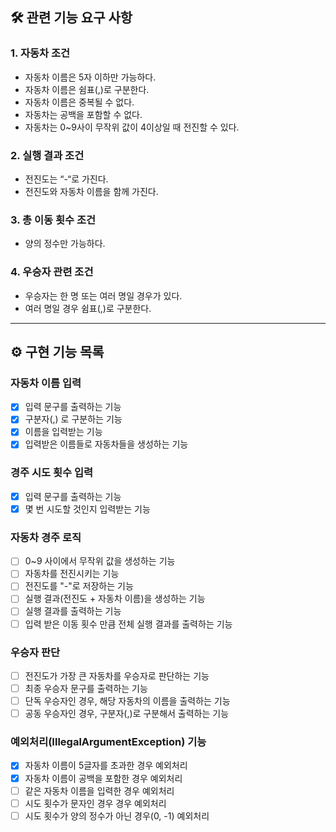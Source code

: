 ## 🛠 관련 기능 요구 사항
### 1. 자동차 조건
- 자동차 이름은 5자 이하만 가능하다.
- 자동차 이름은 쉼표(,)로 구분한다.
- 자동차 이름은 중복될 수 없다.
- 자동차는 공백을 포함할 수 없다.
- 자동차는 0~9사이 무작위 값이 4이상일 때 전진할 수 있다.

### 2. 실행 결과 조건
- 전진도는 “-“로 가진다.
- 전진도와 자동차 이름을 함께 가진다.

### 3. 총 이동 횟수 조건
- 양의 정수만 가능하다.

### 4. 우승자 관련 조건
- 우승자는 한 명 또는 여러 명일 경우가 있다.
- 여러 명일 경우 쉼표(,)로 구분한다.

---

## ⚙️ 구현 기능 목록
### 자동차 이름 입력
- [x] 입력 문구를 출력하는 기능
- [x] 구분자(,) 로 구분하는 기능
- [x] 이름을 입력받는 기능
- [x] 입력받은 이름들로 자동차들을 생성하는 기능
### 경주 시도 횟수 입력
- [x] 입력 문구를 출력하는 기능
- [x] 몇 번 시도할 것인지 입력받는 기능
### 자동차 경주 로직
- [ ] 0~9 사이에서 무작위 값을 생성하는 기능
- [ ] 자동차를 전진시키는 기능
- [ ] 전진도를 "-"로 저장하는 기능
- [ ] 실행 결과(전진도 + 자동차 이름)을 생성하는 기능
- [ ] 실행 결과를 출력하는 기능
- [ ] 입력 받은 이동 횟수 만큼 전체 실행 결과를 출력하는 기능
### 우승자 판단
- [ ] 전진도가 가장 큰 자동차를 우승자로 판단하는 기능
- [ ] 최종 우승자 문구를 출력하는 기능
- [ ] 단독 우승자인 경우, 해당 자동차의 이름을 출력하는 기능
- [ ] 공동 우승자인 경우, 구분자(,)로 구분해서 출력하는 기능
### 예외처리(IllegalArgumentException) 기능
- [x] 자동차 이름이 5글자를 초과한 경우 예외처리
- [x] 자동차 이름이 공백을 포함한 경우 예외처리
- [ ] 같은 자동차 이름을 입력한 경우 예외처리
- [ ] 시도 횟수가 문자인 경우 경우 예외처리
- [ ] 시도 횟수가 양의 정수가 아닌 경우(0, -1) 예외처리